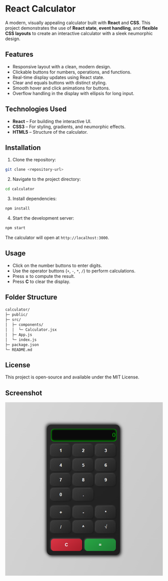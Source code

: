 # React Calculator

A modern, visually appealing calculator built with **React** and **CSS**. This project demonstrates the use of **React state**, **event handling**, and **flexible CSS layouts** to create an interactive calculator with a sleek neumorphic design.

## Features

* Responsive layout with a clean, modern design.
* Clickable buttons for numbers, operations, and functions.
* Real-time display updates using React state.
* Clear and equals buttons with distinct styling.
* Smooth hover and click animations for buttons.
* Overflow handling in the display with ellipsis for long input.

## Technologies Used

* **React** – For building the interactive UI.
* **CSS3** – For styling, gradients, and neumorphic effects.
* **HTML5** – Structure of the calculator.

## Installation

1. Clone the repository:

```bash
git clone <repository-url>
```

2. Navigate to the project directory:

```bash
cd calculator
```

3. Install dependencies:

```bash
npm install
```

4. Start the development server:

```bash
npm start
```

The calculator will open at `http://localhost:3000`.

## Usage

* Click on the number buttons to enter digits.
* Use the operator buttons (`+`, `-`, `*`, `/`) to perform calculations.
* Press **=** to compute the result.
* Press **C** to clear the display.

## Folder Structure

```
calculator/
├─ public/
├─ src/
│  ├─ components/
│  │  └─ Calculator.jsx
│  ├─ App.js
│  └─ index.js
├─ package.json
└─ README.md
```

## License

This project is open-source and available under the MIT License.

## Screenshot
![Calculator Screenshot](screenshots/calculator.png)


